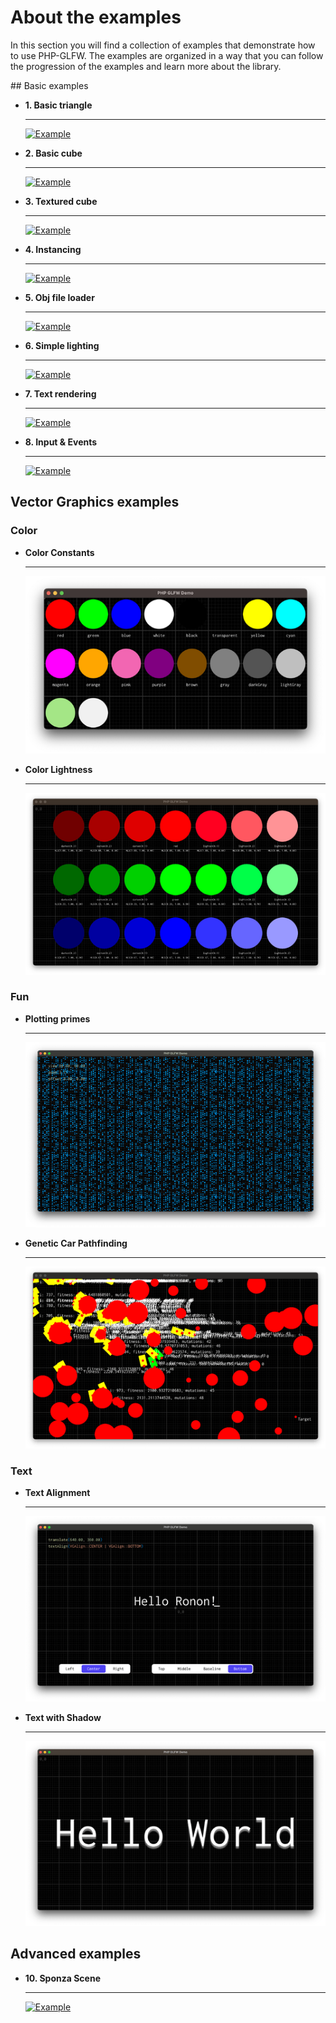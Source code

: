 # About the examples

In this section you will find a collection of examples that demonstrate how to use PHP-GLFW. The examples are organized in a way that you can follow the progression of the examples and learn more about the library.

## Basic examples

<div class="grid cards" markdown>

-   __1. Basic triangle__

    ---

    [![Example](./../docs-assets/php-glfw/examples/01-triangle.png)](./opengl/01-tirangle.md)

-   __2. Basic cube__

    ---

    [![Example](./../docs-assets/php-glfw/examples/02-cube.png)](./opengl/02-3d-cube.md)

-   __3. Textured cube__

    ---

    [![Example](./../docs-assets/php-glfw/examples/03-textured-cube.png)](./opengl/03-textured-cube.md)

-   __4. Instancing__

    ---

    [![Example](./../docs-assets/php-glfw/examples/04-instancing.png)](./opengl/04-instacing.md)

-  __5. Obj file loader__

    ---

    [![Example](./../docs-assets/php-glfw/examples/05-obj-loading.png)](./opengl/05-object-file-loading.md)    

- __6. Simple lighting__

    ---

    [![Example](./../docs-assets/php-glfw/examples/06-basic-light.png)](./opengl/06-basic-lighting.md)

- __7. Text rendering__

    ---

    [![Example](./../docs-assets/php-glfw/examples/07-text-rendering.png)](./opengl/07-text-rendering.md)

- __8. Input & Events__

    ---

    [![Example](./../docs-assets/php-glfw/examples/08-input-and-events.png)](./opengl/08-input-and-events.md)
</div>


## Vector Graphics examples

<!-- VGEXAMPLES BEGIN -->
### Color

<div class="grid cards" markdown>

-   __Color Constants__

    ---

    [![Example](./../../docs-assets/php-glfw/examples/vg/color_constants_thumb.png)](./vector-graphics/color_constants.md)

-   __Color Lightness__

    ---

    [![Example](./../../docs-assets/php-glfw/examples/vg/color_lightness_thumb.png)](./vector-graphics/color_lightness.md)

</div>

### Fun

<div class="grid cards" markdown>

-   __Plotting primes__

    ---

    [![Example](./../../docs-assets/php-glfw/examples/vg/fun_primes_1_full_thumb.png)](./vector-graphics/fun_primes_1_full.md)

-   __Genetic Car Pathfinding__

    ---

    [![Example](./../../docs-assets/php-glfw/examples/vg/ml_genetic_cars_thumb.png)](./vector-graphics/ml_genetic_cars.md)

</div>

### Text

<div class="grid cards" markdown>

-   __Text Alignment__

    ---

    [![Example](./../../docs-assets/php-glfw/examples/vg/text_alignment_thumb.png)](./vector-graphics/text_alignment.md)

-   __Text with Shadow__

    ---

    [![Example](./../../docs-assets/php-glfw/examples/vg/text_intro_thumb.png)](./vector-graphics/text_intro.md)

</div>

<!-- VGEXAMPLES END -->

## Advanced examples


<div class="grid cards" markdown>

-   __10. Sponza Scene__

    ---

    [![Example](./../docs-assets/php-glfw/examples/preview_sponza.jpg)](./opengl/10-sponza.md)

</div>